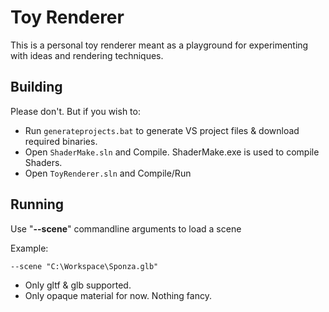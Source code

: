 # Toy Renderer

This is a personal toy renderer meant as a playground for experimenting with ideas and rendering techniques.

## Building

Please don't. But if you wish to: 

- Run `generateprojects.bat` to generate VS project files & download required binaries.
- Open `ShaderMake.sln` and Compile. ShaderMake.exe is used to compile Shaders.
- Open `ToyRenderer.sln` and Compile/Run

## Running

Use "**--scene**" commandline arguments to load a scene

Example:

    --scene "C:\Workspace\Sponza.glb"

- Only gltf & glb supported.
- Only opaque material for now. Nothing fancy.
